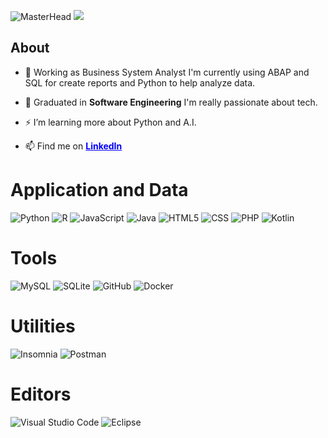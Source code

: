 ![MasterHead](https://user-images.githubusercontent.com/74038190/225813708-98b745f2-7d22-48cf-9150-083f1b00d6c9.gif)
![](https://komarev.com/ghpvc/?username=PaulinoSPedro&color=blue)

## About

- 🔭 Working as Business System Analyst I'm currently using ABAP and SQL for create reports and Python to help analyze data.

- 🌱 Graduated in **Software Engineering** I'm really passionate about tech.

- ⚡ I’m learning more about Python and A.I.
  
- 📫 Find me on <a target="_blank" style="color:blue;font-weight: bold;" href="[https://www.linkedin.com/in/pedro-paulino-software-engineer/](https://www.linkedin.com/in/pedro-paulino-software-engineer/)">LinkedIn</a>

# Application and Data

![Python](https://img.shields.io/badge/-Python-333333?style=flat&logo=Python&logoColor=3776AB)
![R](https://img.shields.io/badge/-R-333333?style=flat&logo=R&logoColor=276DC3)
![JavaScript](https://img.shields.io/badge/-JavaScript-333333?style=flat&logo=javascript)
![Java](https://img.shields.io/badge/-Java-333333?style=flat&logo=Java&logoColor=007396)
![HTML5](https://img.shields.io/badge/-HTML5-333333?style=flat&logo=HTML5)
![CSS](https://img.shields.io/badge/-CSS-333333?style=flat&logo=CSS3&logoColor=1572B6)
![PHP](https://img.shields.io/badge/-PHP-333333?style=flat&logo=PHP&logoColor=777BB4)
![Kotlin](https://img.shields.io/badge/-Kotlin-333333?style=flat&logo=Kotlin&logoColor=7F52FF)

# Tools

![MySQL](https://img.shields.io/badge/-MySQL-333333?style=flat&logo=mysql)
![SQLite](https://img.shields.io/badge/-SQLite-333333?style=flat&logo=SQLite&logoColor=white)
![GitHub](https://img.shields.io/badge/-GitHub-333333?style=flat&logo=github)
![Docker](https://img.shields.io/badge/-Docker-333333?style=flat&logo=docker)


# Utilities 

![Insomnia](https://img.shields.io/badge/-Insomnia-333333?style=flat&logo=insomnia)
![Postman](https://img.shields.io/badge/-Postman-333333?style=flat&logo=postman)

# Editors

![Visual Studio Code](https://img.shields.io/badge/-Visual%20Studio%20Code-333333?style=flat&logo=visual-studio-code&logoColor=007ACC)
![Eclipse](https://img.shields.io/badge/-Eclipse-333333?style=flat&logo=eclipse-ide&logoColor=2C2255)

